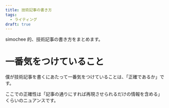 ```yaml
---
title: 技術記事の書き方
tags:
  - ライティング
draft: true
---
```


simochee 的、技術記事の書き方をまとめます。

# 一番気をつけていること

僕が技術記事を書くにあたって一番気をつけていることは、「正確であるか」です。

ここでの正確性は「記事の通りにすれば再現させられるだけの情報を含める」くらいのニュアンスです。
